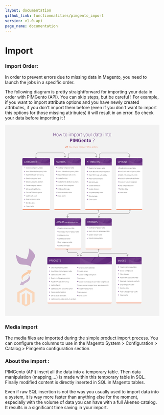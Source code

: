 ```yaml
---
layout: documentation
github_link: functionnalities/pimgento_import
version: v1.0-api
page_name: documentation
---
```


# Import

### Import Order:

In order to prevent errors due to missing data in Magento, you need to launch the jobs in a specific order.

The following diagram is pretty straightforward for importing your data in order with PIMGento (API). 
You can skip steps, but be careful ! For example, if you want to import attribute options and you have newly created attributes, if you don't import them before (even if you don't want to import this options for those missing attributes) it will result in an error. So check your data before importing it !

![pimgento-diagram](PIMGento-diagram-M1.png)

### Media import

The media files are imported during the simple product import process.
You can configure the columns to use in the Magento System > Configuration > Catalog > Pimgento configuration section.

### About the import :

PIMGento (API) insert all the data into a temporary table. Then data manipulation (mapping,...) is made within this temporary table in SQL. Finally modified content is directly inserted in SQL in Magento tables.

Even if raw SQL insertion is not the way you usually used to import data into a system, it is way more faster than anything else for the moment, especially with the volume of data you can have with a full Akeneo catalog. It results in a significant time saving in your import.